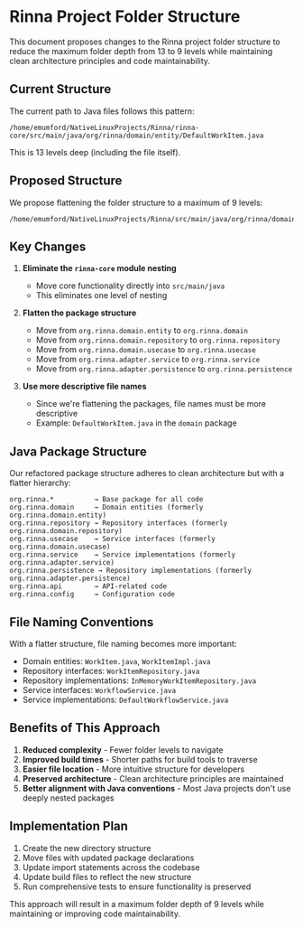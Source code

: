 # Rinna Project Folder Structure

This document proposes changes to the Rinna project folder structure to reduce the maximum folder depth from 13 to 9 levels while maintaining clean architecture principles and code maintainability.

## Current Structure

The current path to Java files follows this pattern:
```
/home/emumford/NativeLinuxProjects/Rinna/rinna-core/src/main/java/org/rinna/domain/entity/DefaultWorkItem.java
```

This is 13 levels deep (including the file itself).

## Proposed Structure

We propose flattening the folder structure to a maximum of 9 levels:
```
/home/emumford/NativeLinuxProjects/Rinna/src/main/java/org/rinna/domain/DefaultWorkItem.java
```

## Key Changes

1. **Eliminate the `rinna-core` module nesting**
   - Move core functionality directly into `src/main/java`
   - This eliminates one level of nesting

2. **Flatten the package structure**
   - Move from `org.rinna.domain.entity` to `org.rinna.domain`
   - Move from `org.rinna.domain.repository` to `org.rinna.repository`
   - Move from `org.rinna.domain.usecase` to `org.rinna.usecase`
   - Move from `org.rinna.adapter.service` to `org.rinna.service`
   - Move from `org.rinna.adapter.persistence` to `org.rinna.persistence`

3. **Use more descriptive file names**
   - Since we're flattening the packages, file names must be more descriptive
   - Example: `DefaultWorkItem.java` in the `domain` package

## Java Package Structure

Our refactored package structure adheres to clean architecture but with a flatter hierarchy:

```
org.rinna.*          → Base package for all code
org.rinna.domain     → Domain entities (formerly org.rinna.domain.entity)
org.rinna.repository → Repository interfaces (formerly org.rinna.domain.repository)
org.rinna.usecase    → Service interfaces (formerly org.rinna.domain.usecase)
org.rinna.service    → Service implementations (formerly org.rinna.adapter.service)
org.rinna.persistence → Repository implementations (formerly org.rinna.adapter.persistence)
org.rinna.api        → API-related code
org.rinna.config     → Configuration code
```

## File Naming Conventions

With a flatter structure, file naming becomes more important:

- Domain entities: `WorkItem.java`, `WorkItemImpl.java`
- Repository interfaces: `WorkItemRepository.java`
- Repository implementations: `InMemoryWorkItemRepository.java`
- Service interfaces: `WorkflowService.java`
- Service implementations: `DefaultWorkflowService.java`

## Benefits of This Approach

1. **Reduced complexity** - Fewer folder levels to navigate
2. **Improved build times** - Shorter paths for build tools to traverse
3. **Easier file location** - More intuitive structure for developers
4. **Preserved architecture** - Clean architecture principles are maintained
5. **Better alignment with Java conventions** - Most Java projects don't use deeply nested packages

## Implementation Plan

1. Create the new directory structure
2. Move files with updated package declarations
3. Update import statements across the codebase
4. Update build files to reflect the new structure
5. Run comprehensive tests to ensure functionality is preserved

This approach will result in a maximum folder depth of 9 levels while maintaining or improving code maintainability.